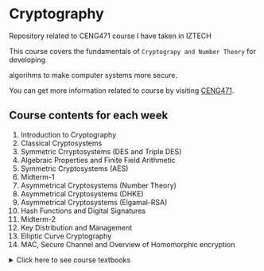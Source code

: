# Cryptography
Repository related to CENG471 course I have taken in IZTECH

This course covers the fundamentals of `Cryptograpy and Number Theory` for developing 

algorihms to make computer systems more secure.

You can get more information related to course by visiting [CENG471](https://ceng.iyte.edu.tr/tr/courses/ceng-471/).

## Course contents for each week
1. Introduction to Cryptography
2. Classical Cryptosystems
3. Symmetric Crryptosystems (DES and Triple DES)
4. Algebraic Properties and Finite Field Arithmetic
5. Symmetric Cryptosystems (AES)
6. Midterm-1
7. Asymmetrical Cryptosystems (Number Theory)
8. Asymmetrical Cryptosystems (DHKE)
9. Asymmetrical Cryptosystems (Elgamal-RSA)
10. Hash Functions and Digital Signatures 
11. Midterm-2
12. Key Distribution and Management 
13. Elliptic Curve Cryptography
14. MAC, Secure Channel and Overview of Homomorphic encryption

<details>
  <summary>Click here to see course textbooks</summary>
  ## Some Useful Textbooks for Cryptography
  
  [Cryptography and Network Security by William Stallings](Textbooks/TEXTBOOK.pdf).
</details>  
